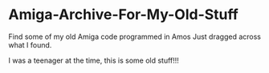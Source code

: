# Amiga-Archive-For-My-Old-Stuff

Find some of my old Amiga code programmed in Amos
Just dragged across what I found.

I was a teenager at the time, this is some old stuff!!!
